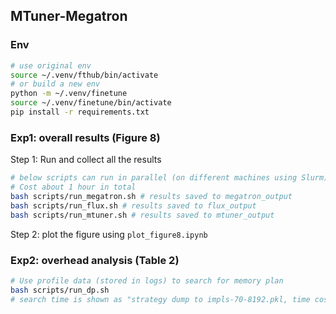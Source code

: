 ## MTuner-Megatron

### Env

```bash
# use original env
source ~/.venv/fthub/bin/activate
# or build a new env
python -m ~/.venv/finetune
source ~/.venv/finetune/bin/activate
pip install -r requirements.txt
```

### Exp1: overall results (Figure 8)


Step 1: Run and collect all the results
```bash
# below scripts can run in parallel (on different machines using Slurm)
# Cost about 1 hour in total
bash scripts/run_megatron.sh # results saved to megatron_output
bash scripts/run_flux.sh # results saved to flux_output
bash scripts/run_mtuner.sh # results saved to mtuner_output

```

Step 2: plot the figure using `plot_figure8.ipynb`


### Exp2: overhead analysis (Table 2)

```bash
# Use profile data (stored in logs) to search for memory plan
bash scripts/run_dp.sh
# search time is shown as "strategy dump to impls-70-8192.pkl, time cost 86.36314463615417"
```
